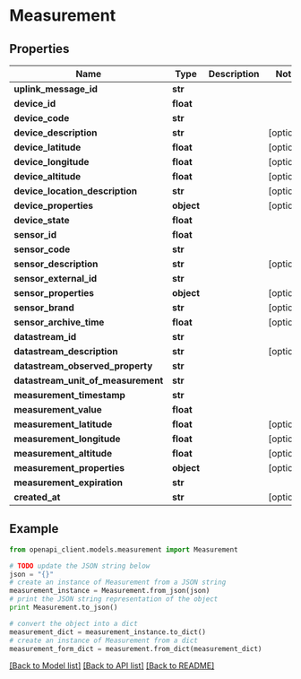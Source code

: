 # Measurement


## Properties
Name | Type | Description | Notes
------------ | ------------- | ------------- | -------------
**uplink_message_id** | **str** |  | 
**device_id** | **float** |  | 
**device_code** | **str** |  | 
**device_description** | **str** |  | [optional] 
**device_latitude** | **float** |  | [optional] 
**device_longitude** | **float** |  | [optional] 
**device_altitude** | **float** |  | [optional] 
**device_location_description** | **str** |  | [optional] 
**device_properties** | **object** |  | [optional] 
**device_state** | **float** |  | 
**sensor_id** | **float** |  | 
**sensor_code** | **str** |  | 
**sensor_description** | **str** |  | [optional] 
**sensor_external_id** | **str** |  | 
**sensor_properties** | **object** |  | [optional] 
**sensor_brand** | **str** |  | [optional] 
**sensor_archive_time** | **float** |  | [optional] 
**datastream_id** | **str** |  | 
**datastream_description** | **str** |  | [optional] 
**datastream_observed_property** | **str** |  | 
**datastream_unit_of_measurement** | **str** |  | 
**measurement_timestamp** | **str** |  | 
**measurement_value** | **float** |  | 
**measurement_latitude** | **float** |  | [optional] 
**measurement_longitude** | **float** |  | [optional] 
**measurement_altitude** | **float** |  | [optional] 
**measurement_properties** | **object** |  | [optional] 
**measurement_expiration** | **str** |  | 
**created_at** | **str** |  | [optional] 

## Example

```python
from openapi_client.models.measurement import Measurement

# TODO update the JSON string below
json = "{}"
# create an instance of Measurement from a JSON string
measurement_instance = Measurement.from_json(json)
# print the JSON string representation of the object
print Measurement.to_json()

# convert the object into a dict
measurement_dict = measurement_instance.to_dict()
# create an instance of Measurement from a dict
measurement_form_dict = measurement.from_dict(measurement_dict)
```
[[Back to Model list]](../README.md#documentation-for-models) [[Back to API list]](../README.md#documentation-for-api-endpoints) [[Back to README]](../README.md)


